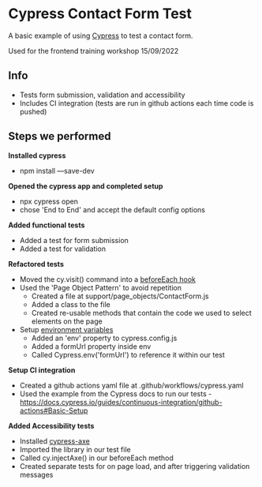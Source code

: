 # Cypress Contact Form Test

A basic example of using [Cypress](https://www.cypress.io/) to test a contact form.

Used for the frontend training workshop 15/09/2022
## Info

- Tests form submission, validation and accessibility
- Includes CI integration (tests are run in github actions each time code is pushed)
## Steps we performed

**Installed cypress**
- npm install —save-dev

**Opened the cypress app and completed setup**
- npx cypress open
- chose 'End to End' and accept the default config options

**Added functional tests**
- Added a test for form submission
- Added a test for validation

**Refactored tests**
- Moved the cy.visit() command into a [beforeEach hook](https://docs.cypress.io/guides/core-concepts/writing-and-organizing-tests#Hooks)
- Used the 'Page Object Pattern' to avoid repetition
  - Created a file at support/page_objects/ContactForm.js
  - Added a class to the file
  - Created re-usable methods that contain the code we used to select elements on the page
- Setup [environment variables](https://docs.cypress.io/guides/guides/environment-variables.html)
  - Added an 'env' property to cypress.config.js
  - Added a formUrl property inside env
  - Called Cypress.env('formUrl') to reference it within our test

**Setup CI integration**
- Created a github actions yaml file at .github/workflows/cypress.yaml
- Used the example from the Cypress docs to run our tests - https://docs.cypress.io/guides/continuous-integration/github-actions#Basic-Setup

**Added Accessibility tests**
- Installed [cypress-axe](https://github.com/component-driven/cypress-axe) 
- Imported the library in our test file
- Called cy.injectAxe() in our beforeEach method
- Created separate tests for on page load, and after triggering validation messages